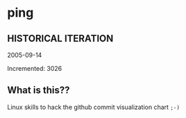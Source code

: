 # ping

## HISTORICAL ITERATION
2005-09-14

Incremented: 3026

## What is this?? 
Linux skills to hack the github commit visualization chart `;-)`
